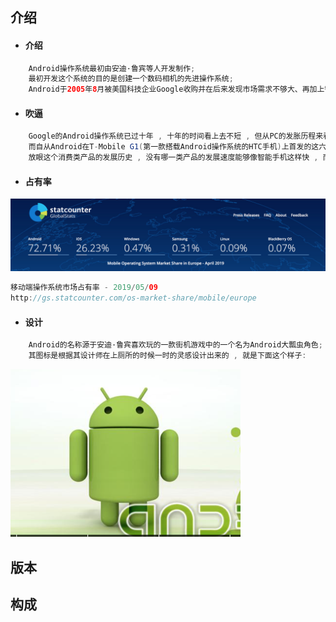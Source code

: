 ## 介绍

* #### 介绍

```java
    Android操作系统最初由安迪·鲁宾等人开发制作;
    最初开发这个系统的目的是创建一个数码相机的先进操作系统;
    Android于2005年8月被美国科技企业Google收购并在后来发现市场需求不够大、再加上智能手机市场快速成长,于是Android就被改造为一款面向智能手机的操作系统;
```

* #### 吹逼

```java
    Google的Android操作系统已过十年 , 十年的时间看上去不短 , 但从PC的发胀历程来看 , 这不过是转瞬之间.
    而自从Android在T-Mobile G1(第一款搭载Android操作系统的HTC手机)上首发的这六年里 , 这款操作系统所经历的改动幅度之大令人称奇.
    放眼这个消费类产品的发展历史 , 没有哪一类产品的发展速度能够像智能手机这样快 , 而Android一直就处于这场演变的正中心.
```

* #### 占有率

![](/assets/移动端操作系统市场占有率.png)

```java
移动端操作系统市场占有率 - 2019/05/09
http://gs.statcounter.com/os-market-share/mobile/europe
```

* #### 设计

```java
    Android的名称源于安迪·鲁宾喜欢玩的一款街机游戏中的一个名为Android大瓢虫角色;
    其图标是根据其设计师在上厕所的时候一时的灵感设计出来的 , 就是下面这个样子:
```

![](/assets/安卓机器人图标.png)

## 版本

## 构成




